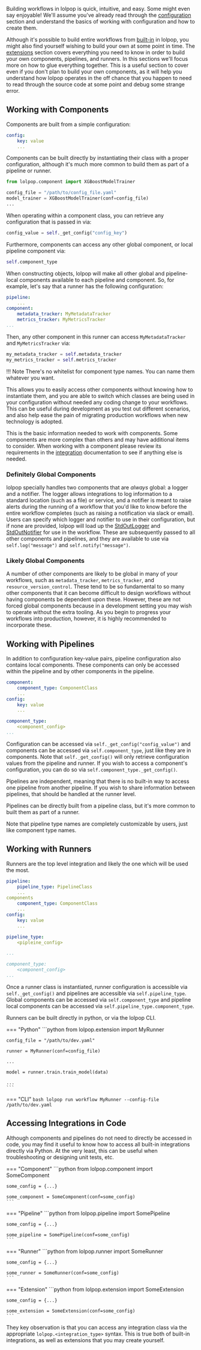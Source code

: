 
Building workflows in lolpop is quick, intuitive, and easy. Some might even say enjoyable! We'll assume you've already read through the [configuration](configuration.md) section and understand the basics of working with configuration and how to create them. 

Although it's possible to build entire workflows from [built-in](integrations.md) in lolpop, you might also find yourself wishing to build your own at some point in time. The [extensions](extensions.md) section covers everything you need to know in order to build your own components, pipelines, and runners. In this sections we'll focus more on how to glue everything together. This is a useful section to cover even if you don't plan to build your own components, as it will help you understand how lolpop operates in the off chance that you happen to need to read through the source code at some point and debug some strange error. 


## Working with Components

Components are built from a simple configuration: 

```yaml title="Reference component configuration"
config: 
    key: value
    ... 
```
 
Components can be built directly by instantiating their class with a proper configuration, although it's much more common to build them as part of a pipeline or runner.

```python
from lolpop.component import XGBoostModelTrainer

config_file = "/path/to/config_file.yaml" 
model_trainer = XGBoostModelTrainer(conf=config_file)
... 
```

When operating within a component class, you can retrieve any configuration that is passed in via: 

```python
config_value = self._get_config("config_key")
```

Furthermore, components can access any other global component, or local pipeline component via: 

```python
self.component_type
```

When constructing objects, lolpop will make all other global and pipeline-local components available to each pipeline and component. So, for example, let's say that a runner has the following configuration: 

```yaml
pipeline: 
    ...
component: 
    metadata_tracker: MyMetadataTracker
    metrics_tracker: MyMetricsTracker
...
```

Then, any other component in this runner can access `MyMetadataTracker` and `MyMetricsTracker` via: 

```python
my_metadata_tracker = self.metadata_tracker
my_metrics_tracker = self.metrics_tracker
```
!!! Note 
    There's no whitelist for component type names. You can name them whatever you want. 

This allows you to easily access other components without knowing how to instantiate them, and you are able to switch which classes are being used in your configuration without needed any coding change to your workflows. This can be useful during development as you test out different scenarios, and also help ease the pain of migrating production workflows when new technology is adopted.  

This is the basic information needed to work with components. Some components are more complex than others and may have additional items to consider. When working with a component please review its requirements in the [integration](integrations.md) documentation to see if anything else is needed. 

### Definitely Global Components 

lolpop specially handles two components that are *always* global: a logger and a notifier. The logger allows integrations to log information to a standard location (such as a file) or service, and a notifier is meant to raise alerts during the running of a workflow that you'd like to know before the entire workflow completes (such as raising a notification via slack or email). Users can specify which logger and notifier to use in their configuration, but if none are provided, lolpop will load up the [StdOutLogger](stdout_logger.md) and [StdOutNotifier](stdout_notifier.md) for use in the workflow. These are subsequently passed to all other components and pipelines, and they are available to use via `self.log("message")` and `self.notify("message")`. 

### Likely Global Components 
A number of other components are likely to be global in many of your workflows, such as `metadata_tracker`, `metrics_tracker`, and `resource_version_control`. These tend to be so fundamental to so many other components that it can become difficult to design workflows without having components be dependent upon these. However, these are not forced global components because in a development setting you may wish to operate without the extra tooling. As you begin to progress your workflows into production, however, it is highly recommended to incorporate these. 

## Working with Pipelines 

In addition to configuration key-value pairs, pipeline configuration also contains local components. These components can only be accessed within the pipeline and by other components in the pipeline. 

```yaml title="Reference pipeline configuration" 
component: 
    component_type: ComponentClass
    ...
config: 
    key: value
    ... 

component_type: 
    <component_config>
...
```

Configuration can be accessed via `self._get_config("config_value")` and components can be accessed via `self.component_type`, just like they are in components. Note that `self._get_config()` will only retrieve configuration values from the pipeline and runner. If you wish to access a component's configuration, you can do so via `self.component_type._get_config()`.

Pipelines are independent, meaning that there is no built-in way to access one pipeline from another pipeline. If you wish to share information between pipelines, that should be handled at the runner level. 

Pipelines can be directly built from a pipeline class, but it's more common to built them as part of a runner. 

Note that pipeline type names are completely customizable by users, just like component type names. 

## Working with Runners 

Runners are the top level integration and likely the one which will be used the most. 

```yaml title="Reference runner configuration"
pipeline: 
    pipeline_type: PipelineClass
    ... 
components 
    component_type: ComponentClass
    ...
config: 
    key: value
    ... 

pipeline_type: 
    <pipleine_config>

...

component_type: 
    <component_config>
...
```

Once a runner class is instantiated, runner configuration is accessible via `self._get_config()` and pipelines are accessible via `self.pipeline_type`. Global components can be accessed via `self.component_type` and pipeline local components can be accessed via `self.pipeline_type.component_type`. 

Runners can be built directly in python, or via the lolpop CLI. 

=== "Python"
    ```python 
    from lolpop.extension import MyRunner

    config_file = "/path/to/dev.yaml"

    runner = MyRunner(conf=config_file)

    ...

    model = runner.train.train_model(data)

    ... 
    ``` 

=== "CLI"
    ```bash
    lolpop run workflow MyRunner --config-file /path/to/dev.yaml
    ```


## Accessing Integrations in Code 

Although components and pipelines do not need to directly be accessed in code, you may find it useful to know how to access all built-in integrations directly via Python. At the very least, this can be useful when troubleshooting or designing unit tests, etc. 

=== "Component" 
    ```python
    from lolpop.component import SomeComponent

    some_config = {...}

    some_component = SomeComponent(conf=some_config)
    ```
=== "Pipeline" 
    ```python
    from lolpop.pipeline import SomePipeline

    some_config = {...}

    some_pipeline = SomePipeline(conf=some_config)
    ```
=== "Runner" 
    ```python
    from lolpop.runner import SomeRunner

    some_config = {...}

    some_runner = SomeRunner(conf=some_config)
    ```
=== "Extension" 
    ```python
    from lolpop.extension import SomeExtension

    some_config = {...}

    some_extension = SomeExtension(conf=some_config)
    ```

They key observation is that you can access any integration class via the appropriate `lolpop.<integration_type>` syntax. This is true both of built-in integrations, as well as extensions that you may create yourself. 

